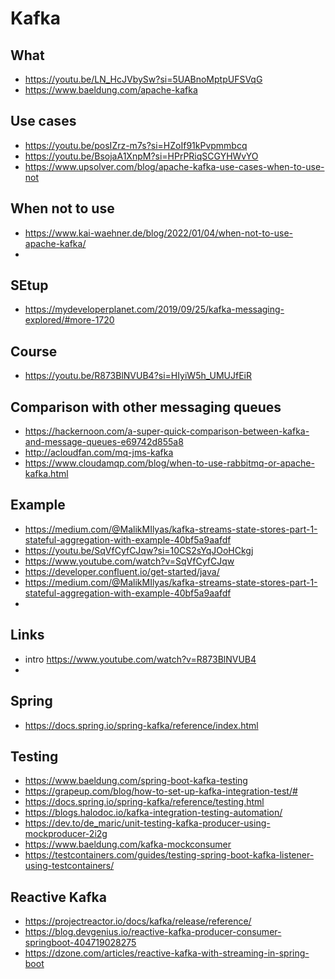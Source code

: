 # Kafka

## What 

- https://youtu.be/LN_HcJVbySw?si=5UABnoMptpUFSVqG
- https://www.baeldung.com/apache-kafka

## Use cases

- https://youtu.be/posIZrz-m7s?si=HZoIf91kPvpmmbcq
- https://youtu.be/BsojaA1XnpM?si=HPrPRiqSCGYHWvYO
- https://www.upsolver.com/blog/apache-kafka-use-cases-when-to-use-not

## When not to use

- https://www.kai-waehner.de/blog/2022/01/04/when-not-to-use-apache-kafka/
- 

## SEtup

- https://mydeveloperplanet.com/2019/09/25/kafka-messaging-explored/#more-1720


## Course

- https://youtu.be/R873BlNVUB4?si=HIyiW5h_UMUJfEiR

## Comparison with other messaging queues

- https://hackernoon.com/a-super-quick-comparison-between-kafka-and-message-queues-e69742d855a8
- http://acloudfan.com/mq-jms-kafka
- https://www.cloudamqp.com/blog/when-to-use-rabbitmq-or-apache-kafka.html

## Example

- https://medium.com/@MalikMIlyas/kafka-streams-state-stores-part-1-stateful-aggregation-with-example-40bf5a9aafdf
- https://youtu.be/SqVfCyfCJqw?si=10CS2sYqJOoHCkgj
- https://www.youtube.com/watch?v=SqVfCyfCJqw
- https://developer.confluent.io/get-started/java/
- https://medium.com/@MalikMIlyas/kafka-streams-state-stores-part-1-stateful-aggregation-with-example-40bf5a9aafdf
- 
## Links

- intro https://www.youtube.com/watch?v=R873BlNVUB4
-

## Spring 

- https://docs.spring.io/spring-kafka/reference/index.html


## Testing

- https://www.baeldung.com/spring-boot-kafka-testing
- https://grapeup.com/blog/how-to-set-up-kafka-integration-test/#
- https://docs.spring.io/spring-kafka/reference/testing.html
- https://blogs.halodoc.io/kafka-integration-testing-automation/
- https://dev.to/de_maric/unit-testing-kafka-producer-using-mockproducer-2i2g
- https://www.baeldung.com/kafka-mockconsumer
- https://testcontainers.com/guides/testing-spring-boot-kafka-listener-using-testcontainers/

## Reactive Kafka

- https://projectreactor.io/docs/kafka/release/reference/
- https://blog.devgenius.io/reactive-kafka-producer-consumer-springboot-404719028275
- https://dzone.com/articles/reactive-kafka-with-streaming-in-spring-boot
